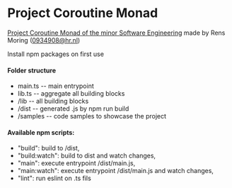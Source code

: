 # Project Coroutine Monad
[Project Coroutine Monad of the minor Software Engineering](https://github.com/hogeschool/Software-Engineering-Minor/blob/master/Projects/project4%20-%20coroutine%20monad.md)
made by Rens Moring (0934908@hr.nl)  

Install npm packages on first use

#### Folder structure
* main.ts -- main entrypoint
* lib.ts -- aggregate all building blocks
* /lib -- all building blocks
* /dist -- generated .js by npm run build
* /samples -- code samples to showcase the project

#### Available npm scripts:
* "build": build to /dist,
* "build:watch": build to dist and watch changes,
* "main": execute entrypoint /dist/main.js,
* "main:watch": execute entrypoint /dist/main.js and watch changes,
* "lint": run eslint on .ts fils
